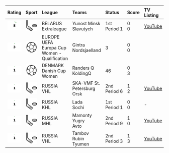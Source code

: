 | Rating                                                                                                                               | Sport                                                                                                            | League                                          | Teams                          | Status       | Score   | TV Listing                                                       |
|:-------------------------------------------------------------------------------------------------------------------------------------|:-----------------------------------------------------------------------------------------------------------------|:------------------------------------------------|:-------------------------------|:-------------|:--------|:-----------------------------------------------------------------|
| <img src="https://raw.githubusercontent.com/BlakeDuncan25/Donut-SVG-Ratings/bac4e4a278175106499642192132b1786a9aec38/8.svg" alt="8"> | <img src="https://raw.githubusercontent.com/BlakeDuncan25/Donut-SVG-Ratings/master/hockey.png" alt="Ice Hockey"> | BELARUS<br>Extraleague                          | Yunost Minsk<br>Slavutych      | 1st Period 1 | 0<br>0  | <a href="https://www.youtube.com/@Hockey_by/streams">YouTube</a> |
| <img src="https://raw.githubusercontent.com/BlakeDuncan25/Donut-SVG-Ratings/bac4e4a278175106499642192132b1786a9aec38/3.svg" alt="3"> | <img src="https://raw.githubusercontent.com/BlakeDuncan25/Donut-SVG-Ratings/master/soccer.png" alt="Soccer">     | EUROPE<br>UEFA Europa Cup Women - Qualification | Gintra<br>Nordsjaelland        | 3            | 0<br>0  | <a href="#N/A"></a>                                              |
| <img src="https://raw.githubusercontent.com/BlakeDuncan25/Donut-SVG-Ratings/bac4e4a278175106499642192132b1786a9aec38/1.svg" alt="1"> | <img src="https://raw.githubusercontent.com/BlakeDuncan25/Donut-SVG-Ratings/master/soccer.png" alt="Soccer">     | DENMARK<br>Danish Cup Women                     | Randers Q<br>KoldingQ          | 46           | 0<br>3  | <a href="#N/A"></a>                                              |
| <img src="https://raw.githubusercontent.com/BlakeDuncan25/Donut-SVG-Ratings/bac4e4a278175106499642192132b1786a9aec38/1.svg" alt="1"> | <img src="https://raw.githubusercontent.com/BlakeDuncan25/Donut-SVG-Ratings/master/hockey.png" alt="Ice Hockey"> | RUSSIA<br>VHL                                   | SKA-VMF St. Petersburg<br>Orsk | 2nd Period 6 | 1<br>2  | <a href="https://www.youtube.com/@VHL_SRC/streams">YouTube</a>   |
| <img src="https://raw.githubusercontent.com/BlakeDuncan25/Donut-SVG-Ratings/bac4e4a278175106499642192132b1786a9aec38/1.svg" alt="1"> | <img src="https://raw.githubusercontent.com/BlakeDuncan25/Donut-SVG-Ratings/master/hockey.png" alt="Ice Hockey"> | RUSSIA<br>KHL                                   | Lada<br>Sochi                  | 1st Period 1 | 0<br>0  | -                                                                |
| <img src="https://raw.githubusercontent.com/BlakeDuncan25/Donut-SVG-Ratings/bac4e4a278175106499642192132b1786a9aec38/1.svg" alt="1"> | <img src="https://raw.githubusercontent.com/BlakeDuncan25/Donut-SVG-Ratings/master/hockey.png" alt="Ice Hockey"> | RUSSIA<br>MHL                                   | Mamonty Yugry<br>Avto          | 2nd Period 9 | 1<br>0  | <a href="https://www.youtube.com/@mhl_rus/streams">YouTube</a>   |
| <img src="https://raw.githubusercontent.com/BlakeDuncan25/Donut-SVG-Ratings/bac4e4a278175106499642192132b1786a9aec38/1.svg" alt="1"> | <img src="https://raw.githubusercontent.com/BlakeDuncan25/Donut-SVG-Ratings/master/hockey.png" alt="Ice Hockey"> | RUSSIA<br>VHL                                   | Tambov<br>Rubin Tyumen         | 2nd Period 3 | 1<br>3  | <a href="https://www.youtube.com/@VHL_SRC/streams">YouTube</a>   |